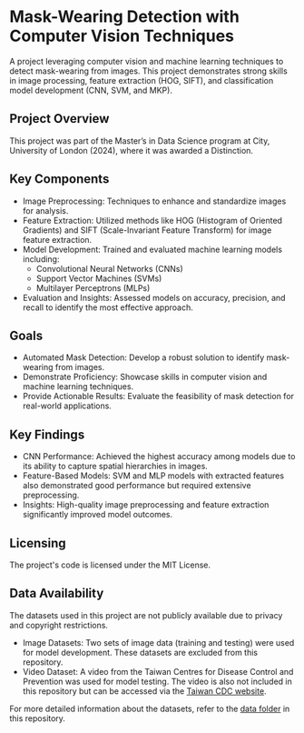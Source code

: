# Mask-Wearing Detection with Computer Vision Techniques
A project leveraging computer vision and machine learning techniques to detect mask-wearing from images. This project demonstrates strong skills in image processing, feature extraction (HOG, SIFT), and classification model development (CNN, SVM, and MKP).

## Project Overview
This project was part of the Master’s in Data Science program at City, University of London (2024), where it was awarded a Distinction.

## Key Components
- Image Preprocessing: Techniques to enhance and standardize images for analysis.
- Feature Extraction: Utilized methods like HOG (Histogram of Oriented Gradients) and SIFT (Scale-Invariant Feature Transform) for image feature extraction.
- Model Development: Trained and evaluated machine learning models including:
  - Convolutional Neural Networks (CNNs)
  - Support Vector Machines (SVMs)
  - Multilayer Perceptrons (MLPs)
-  Evaluation and Insights: Assessed models on accuracy, precision, and recall to identify the most effective approach.

## Goals
- Automated Mask Detection: Develop a robust solution to identify mask-wearing from images.
- Demonstrate Proficiency: Showcase skills in computer vision and machine learning techniques.
- Provide Actionable Results: Evaluate the feasibility of mask detection for real-world applications.

## Key Findings
- CNN Performance: Achieved the highest accuracy among models due to its ability to capture spatial hierarchies in images.
- Feature-Based Models: SVM and MLP models with extracted features also demonstrated good performance but required extensive preprocessing.
- Insights: High-quality image preprocessing and feature extraction significantly improved model outcomes.

## Licensing
The project's code is licensed under the MIT License.

## Data Availability
The datasets used in this project are not publicly available due to privacy and copyright restrictions.

- Image Datasets: Two sets of image data (training and testing) were used for model development. These datasets are excluded from this repository.
- Video Dataset: A video from the Taiwan Centres for Disease Control and Prevention was used for model testing. The video is also not included in this repository but can be accessed via the [Taiwan CDC website](https://www.cdc.gov.tw/Advocacy/SubIndex/2xHloQ6fXNagOKPnayrjgQ?diseaseId=N6XvFa1YP9CXYdB0kNSA9A).

For more detailed information about the datasets, refer to the [data folder](data) in this repository.
